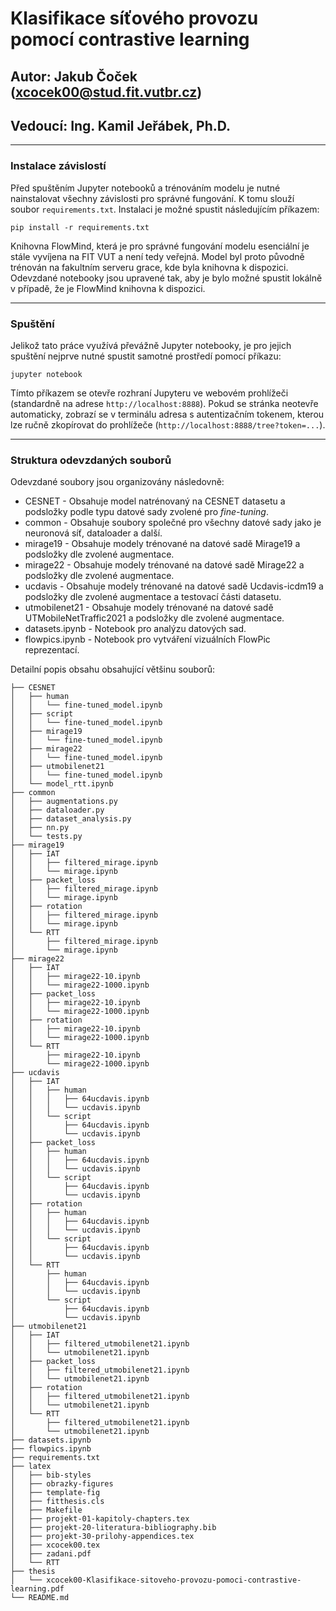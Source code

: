 # Klasifikace síťového provozu pomocí contrastive learning
## Autor: Jakub Čoček (xcocek00@stud.fit.vutbr.cz)
## Vedoucí: Ing. Kamil Jeřábek, Ph.D.

---
### Instalace závislostí

Před spuštěním Jupyter notebooků a trénováním modelu je nutné nainstalovat všechny závislosti pro správné fungování. K tomu slouží soubor ```requirements.txt```. Instalaci je možné spustit následujícím příkazem:
```
pip install -r requirements.txt
```

Knihovna FlowMind, která je pro správné fungování modelu esenciální je stále vyvíjena na FIT VUT a není tedy veřejná. Model byl proto původně trénován na fakultním serveru grace, kde byla knihovna k dispozici. Odevzdané notebooky jsou upravené tak, aby je bylo možné spustit lokálně v případě, že je FlowMind knihovna k dispozici.

---
### Spuštění

Jelikož tato práce využívá převážně Jupyter notebooky, je pro jejich spuštění nejprve nutné spustit samotné prostředí pomocí příkazu:
```
jupyter notebook
```

Tímto příkazem se otevře rozhraní Jupyteru ve webovém prohlížeči (standardně na adrese ```http://localhost:8888```). Pokud se stránka neotevře automaticky, zobrazí se v terminálu adresa s autentizačním tokenem, kterou lze ručně zkopírovat do prohlížeče (```http://localhost:8888/tree?token=...```).

---

### Struktura odevzdaných souborů

Odevzdané soubory jsou organizovány následovně:
- CESNET - Obsahuje model natrénovaný na CESNET datasetu a podsložky podle typu datové sady zvolené pro *fine-tuning*.
- common - Obsahuje soubory společné pro všechny datové sady jako je neuronová síť, dataloader a další.
- mirage19 - Obsahuje modely trénované na datové sadě Mirage19 a podsložky dle zvolené augmentace.
- mirage22 - Obsahuje modely trénované na datové sadě Mirage22 a podsložky dle zvolené augmentace.
- ucdavis - Obsahuje modely trénované na datové sadě Ucdavis-icdm19 a podsložky dle zvolené augmentace a testovací části datasetu.
- utmobilenet21 - Obsahuje modely trénované na datové sadě UTMobileNetTraffic2021 a podsložky dle zvolené augmentace.
- datasets.ipynb - Notebook pro analýzu datových sad.
- flowpics.ipynb - Notebook pro vytváření vizuálních FlowPic reprezentací.

Detailní popis obsahu obsahující většinu souborů:
```
├── CESNET
│   ├── human
│   │   └── fine-tuned_model.ipynb
│   ├── script
│   │   └── fine-tuned_model.ipynb
│   ├── mirage19
│   │   └── fine-tuned_model.ipynb
│   ├── mirage22
│   │   └── fine-tuned_model.ipynb
│   ├── utmobilenet21
│   │   └── fine-tuned_model.ipynb
│   └── model_rtt.ipynb
├── common
│   ├── augmentations.py
│   ├── dataloader.py
│   ├── dataset_analysis.py
│   ├── nn.py
│   └── tests.py
├── mirage19
│   ├── IAT
│   │   ├── filtered_mirage.ipynb
│   │   └── mirage.ipynb
│   ├── packet_loss
│   │   ├── filtered_mirage.ipynb
│   │   └── mirage.ipynb
│   ├── rotation
│   │   ├── filtered_mirage.ipynb
│   │   └── mirage.ipynb
│   └── RTT
│       ├── filtered_mirage.ipynb
│       └── mirage.ipynb
├── mirage22
│   ├── IAT
│   │   ├── mirage22-10.ipynb
│   │   └── mirage22-1000.ipynb
│   ├── packet_loss
│   │   ├── mirage22-10.ipynb
│   │   └── mirage22-1000.ipynb
│   ├── rotation
│   │   ├── mirage22-10.ipynb
│   │   └── mirage22-1000.ipynb
│   └── RTT
│       ├── mirage22-10.ipynb
│       └── mirage22-1000.ipynb
├── ucdavis
│   ├── IAT
│   │   ├── human
│   │   │   ├── 64ucdavis.ipynb
│   │   │   └── ucdavis.ipynb
│   │   └── script
│   │       ├── 64ucdavis.ipynb
│   │       └── ucdavis.ipynb
│   ├── packet_loss
│   │   ├── human
│   │   │   ├── 64ucdavis.ipynb
│   │   │   └── ucdavis.ipynb
│   │   └── script
│   │       ├── 64ucdavis.ipynb
│   │       └── ucdavis.ipynb
│   ├── rotation
│   │   ├── human
│   │   │   ├── 64ucdavis.ipynb
│   │   │   └── ucdavis.ipynb
│   │   └── script
│   │       ├── 64ucdavis.ipynb
│   │       └── ucdavis.ipynb
│   └── RTT
│       ├── human
│       │   ├── 64ucdavis.ipynb
│       │   └── ucdavis.ipynb
│       └── script
│           ├── 64ucdavis.ipynb
│           └── ucdavis.ipynb
├── utmobilenet21
│   ├── IAT
│   │   ├── filtered_utmobilenet21.ipynb
│   │   └── utmobilenet21.ipynb
│   ├── packet_loss
│   │   ├── filtered_utmobilenet21.ipynb
│   │   └── utmobilenet21.ipynb
│   ├── rotation
│   │   ├── filtered_utmobilenet21.ipynb
│   │   └── utmobilenet21.ipynb
│   └── RTT
│       ├── filtered_utmobilenet21.ipynb
│       └── utmobilenet21.ipynb
├── datasets.ipynb
├── flowpics.ipynb
├── requirements.txt
├── latex
│   ├── bib-styles
│   ├── obrazky-figures
│   ├── template-fig
│   ├── fitthesis.cls
│   ├── Makefile
│   ├── projekt-01-kapitoly-chapters.tex
│   ├── projekt-20-literatura-bibliography.bib
│   ├── projekt-30-prilohy-appendices.tex
│   ├── xcocek00.tex
│   ├── zadani.pdf
│   └── RTT
├── thesis
│   └── xcocek00-Klasifikace-sitoveho-provozu-pomoci-contrastive-learning.pdf
└── README.md
```
